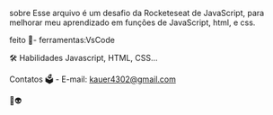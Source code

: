 sobre 
Esse arquivo é um desafio da Rocketeseat de JavaScript, para melhorar meu aprendizado em funções de JavaScript, html, e css.

feito
🔧- ferramentas:VsCode

🛠 Habilidades Javascript, HTML, CSS...

Contatos 🗳 - E-mail: kauer4302@gmail.com

🚀👽️
